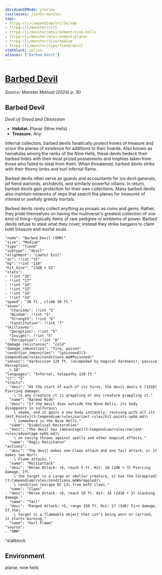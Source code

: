```yaml
---
obsidianUIMode: preview
cssclasses: json5e-monster
tags:
- ttrpg-cli/compendium/src/5e/xmm
- ttrpg-cli/monster/cr/5
- ttrpg-cli/monster/environment/nine-hells
- ttrpg-cli/monster/environment/planar
- ttrpg-cli/monster/size/medium
- ttrpg-cli/monster/type/fiend/devil
statblock: inline
aliases: ["Barbed Devil"]
---
```

# [Barbed Devil](3-Compendium\bestiary\fiend/barbed-devil-xmm.md)
*Source: Monster Manual (2024) p. 30*  

## Barbed Devil

*Devil of Greed and Obsession*

- **Habitat.** Planar (Nine Hells)  
- **Treasure.** Any  

Infernal collectors, barbed devils fanatically protect troves of treasure and scour the planes of existence for additions to their hoards. Also known as hamatulas among the ranks of the Nine Hells, these devils bedeck their barbed hides with their most prized possessions and trophies taken from those who failed to steal from them. When threatened, barbed devils strike with their thorny limbs and hurl infernal flame.

Barbed devils often serve as guards and accountants for ice devil generals, pit fiend warlords, archdevils, and similarly powerful villains. In return, barbed devils gain protection for their own collections. Many barbed devils also maintain networks of imps that search the planes for treasures of interest or usefully greedy mortals.

Barbed devils rarely collect anything as prosaic as coins and gems. Rather, they pride themselves on having the multiverse's greatest collection of one kind of thing—typically items of rare pedigree or emblems of power. Barbed devils refuse to steal what they covet; instead they strike bargains to claim both treasure and mortal souls.

```statblock
"name": "Barbed Devil (XMM)"
"size": "Medium"
"type": "fiend"
"subtype": "devil"
"alignment": "Lawful Evil"
"ac": !!int "15"
"hp": !!int "110"
"hit_dice": "13d8 + 52"
"stats":
- !!int "16"
- !!int "17"
- !!int "18"
- !!int "12"
- !!int "14"
- !!int "14"
"speed": "30 ft., climb 30 ft."
"saves":
  "Charisma": !!int "5"
  "Wisdom": !!int "5"
  "Strength": !!int "6"
  "Constitution": !!int "7"
"skillsaves":
  "Deception": !!int "5"
  "Insight": !!int "5"
  "Perception": !!int "8"
"damage_resistances": "cold"
"damage_immunities": "fire, poison"
"condition_immunities": "[poisoned](3-Compendium/rules/conditions.md#Poisoned)"
"senses": "darkvision 120 ft. (unimpeded by magical darkness), passive Perception\
  \ 18"
"languages": "Infernal; telepathy 120 ft."
"cr": "5"
"traits":
- "desc": "At the start of each of its turns, the devil deals 5 (1d10) Piercing damage\
    \ to any creature it is grappling or any creature grappling it."
  "name": "Barbed Hide"
- "desc": "If the devil dies outside the Nine Hells, its body disappears in sulfurous\
    \ smoke, and it gains a new body instantly, reviving with all its [Hit Points](3-Compendium/rules/variant-rules/hit-points-xphb.md)\
    \ somewhere in the Nine Hells."
  "name": "Diabolical Restoration"
- "desc": "The devil has [Advantage](3-Compendium/rules/variant-rules/advantage-xphb.md)\
    \ on saving throws against spells and other magical effects."
  "name": "Magic Resistance"
"actions":
- "desc": "The devil makes one Claws attack and one Tail attack, or it makes two Hurl\
    \ Flame attacks."
  "name": "Multiattack"
- "desc": "Melee Attack: +6, reach 5 ft. Hit: 10 (2d6 + 3) Piercing damage. If\
    \ the target is a Large or smaller creature, it has the [Grappled](3-Compendium/rules/conditions.md#Grappled)\
    \ condition (escape DC 13) from both claws."
  "name": "Claws"
- "desc": "Melee Attack: +6, reach 10 ft. Hit: 14 (2d10 + 3) Slashing damage."
  "name": "Tail"
- "desc": "Ranged Attack: +5, range 150 ft. Hit: 17 (5d6) Fire damage. If the\
    \ target is a flammable object that isn't being worn or carried, it starts burning."
  "name": "Hurl Flame"
"source":
- "XMM"
```
^statblock

## Environment

planar, nine hells